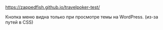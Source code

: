 https://zappedfish.github.io/travelpoker-test/

Кнопка меню видна только при просмотре темы на WordPress. (из-за путей в CSS)
